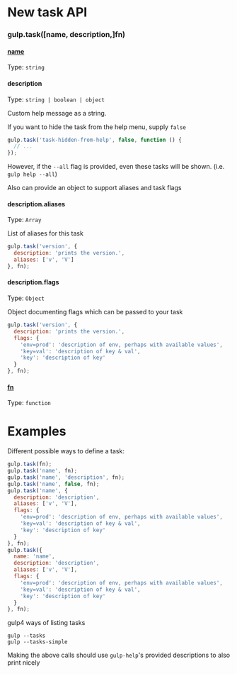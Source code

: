 # New task API

### gulp.task([name, description,]fn)

#### [name](https://github.com/gulpjs/gulp/blob/master/docs/API.md#name)

Type: `string`

#### description

Type: `string | boolean | object`

Custom help message as a string.

If you want to hide the task from the help menu, supply `false`

```js
gulp.task('task-hidden-from-help', false, function () {
  // ...
});
```

However, if the `--all` flag is provided, even these tasks will be shown. (i.e. `gulp help --all`)

Also can provide an object to support aliases and task flags

#### description.aliases

Type: `Array`

List of aliases for this task

```js
gulp.task('version', {
  description: 'prints the version.',
  aliases: ['v', 'V']
}, fn);
```

#### description.flags

Type: `Object`

Object documenting flags which can be passed to your task

```js
gulp.task('version', {
  description: 'prints the version.',
  flags: {
    'env=prod': 'description of env, perhaps with available values',
    'key=val': 'description of key & val',
    'key': 'description of key'
  }
}, fn);
```

#### [fn](https://github.com/gulpjs/gulp/blob/master/docs/API.md#fn)

Type: `function`

# Examples

Different possible ways to define a task:

```js
gulp.task(fn);
gulp.task('name', fn);
gulp.task('name', 'description', fn);
gulp.task('name', false, fn);
gulp.task('name', {
  description: 'description',
  aliases: ['v', 'V'],
  flags: {
    'env=prod': 'description of env, perhaps with available values',
    'key=val': 'description of key & val',
    'key': 'description of key'
  }
}, fn);
gulp.task({
  name: 'name',
  description: 'description',
  aliases: ['v', 'V'],
  flags: {
    'env=prod': 'description of env, perhaps with available values',
    'key=val': 'description of key & val',
    'key': 'description of key'
  }
}, fn);
```

gulp4 ways of listing tasks

```
gulp --tasks
gulp --tasks-simple
```

Making the above calls should use `gulp-help`'s provided descriptions to also print nicely 
